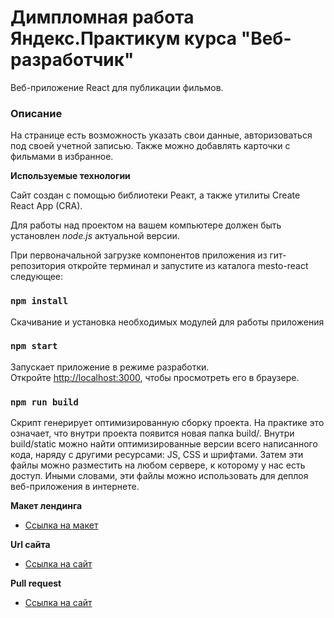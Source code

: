 # Димпломная работа Яндекс.Практикум курса "Веб-разработчик"

Веб-приложение React для публикации фильмов.

### Описание

На странице есть возможность указать свои данные, авторизоваться под своей учетной записью. Также можно добавлять карточки с фильмами в избранное.

**Используемые технологии**

Сайт создан с помощью библиотеки Реакт, а также утилиты Create React App (CRA).

Для работы над проектом на вашем компьютере должен быть установлен *node.js* актуальной версии.

При первоначальной загрузке компонентов приложения из гит-репозитория откройте терминал и запустите из каталога mesto-react следующее:

### `npm install`

Cкачивание и установка необходимых модулей для работы приложения

### `npm start`
Запускает приложение в режиме разработки.\
Откройте [http://localhost:3000](http://localhost:3000), чтобы просмотреть его в браузере.

### `npm run build`

Cкрипт генерирует оптимизированную сборку проекта. На практике это означает, что внутри проекта появится новая папка build/. Внутри build/static можно найти оптимизированные версии всего написанного кода, наряду с другими ресурсами: JS, CSS и шрифтами. 
Затем эти файлы можно разместить на любом сервере, к которому у нас есть доступ. Иными словами, эти файлы можно использовать для деплоя веб-приложения в интернете.

**Макет лендинга**

* [Ссылка на макет](https://disk.yandex.ru/d/4IuXN7O8W558KA)

**Url сайта**

* [Ссылка на сайт](http://rustamnigm.students.nomoredomains.rocks/)

**Pull request**

* [Ссылка на сайт](https://github.com/rustam240985/movies-explorer-frontend/pull/2)
